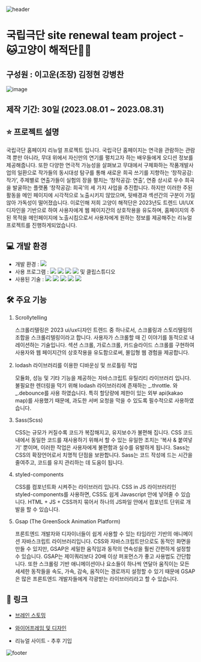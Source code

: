 ![header](https://capsule-render.vercel.app/api?type=waving&color=0:665dff,100:5ee4ff&height=300&section=header&text=고양이%20해적단&fontSize=90&fontColor=ffffff)

# 국립극단 site renewal team project - 🐱고양이 해적단🏴‍☠️

## 구성원 : 이고운(조장) 김정현 강병찬
![image](https://github.com/Kangbcgit/NationalTheaterCompanyRenewal/assets/93186451/9df76cc5-c4fc-49e3-92c3-8df4ce1e06db)

## 제작 기간: 30일 (2023.08.01 ~ 2023.08.31)

## ⭐️ 프로젝트 설명
  국립극단 홈페이지 리뉴얼 프로젝트 입니다. 국립극단 홈페이지는 연극을 관람하는 관람객 뿐만 아니라, 무대 위에서 자신만의 연기를 펼치고자 하는 배우들에게 오디션 정보를 제공해줍니다. 또한 다양한 연극적 가능성을 살펴보고 무대에서 구체화하는 작품개발사업의 일환으로 작가들의 동시대성 탐구를 통해 새로운 희곡 쓰기를 지향하는 ‘창작공감: 작가’, 주제별로 연출가들이 실험의 장을 펼치는 ‘창작공감: 연출’, 연중 상시로 우수 희곡을 발굴하는 플랫폼 ‘창작공감: 희곡’의 세 가지 사업을 추진합니다. 하지만 이러한 주된 활동을 메인 페이지에 시각적으로 노출시키지 않았으며, 뒷배경과 섹션간의 구분이 가질 않아 가독성이 떨어졌습니다. 이로인해 저희 고양이 해적단은 2023년도 트렌드 UI/UX 디자인을 기반으로 하여 사용자에게 웹 페이지간의 상호작용을 유도하며, 홈페이지의 주된 목적을 메인페이지에 노출시킴으로서 사용자에게 원하는 정보를 제공해주는 리뉴얼 프로젝트를 진행하게되었습니다.

  
## 💻 개발 환경
+ 개발 환경 : <img src="https://img.shields.io/badge/windows10-0078D6?style=flat-square&logo=windows10&logoColor=white"/>
+ 사용 프로그램 : <img src="https://img.shields.io/badge/Vs code-007ACC?style=flat-square&logo=visualstudiocode&logoColor=white"/> <img src="https://img.shields.io/badge/Photoshop-31A8FF?style=flat-square&logo=adobephotoshop&logoColor=white"/> <img src="https://img.shields.io/badge/figma-F24E1E?style=flat-square&logo=figma&logoColor=white"/> <img src="https://img.shields.io/badge/Illustrator-FF9A00?style=flat-square&logo=adobeillustrator&logoColor=white"/>  및 클립스튜디오
+ 사용된 기술 :
  <img src="https://img.shields.io/badge/React-61DAFB?style=flat-square&logo=react&logoColor=white"/> <img src="https://img.shields.io/badge/Sass-CC6699?style=flat-square&logo=sass&logoColor=white"/> <img src="https://img.shields.io/badge/StyledComponents-DB7093?style=flat-square&logo=styledcomponents&logoColor=white"/> <img src="https://img.shields.io/badge/Lodash-3492FF?style=flat-square&logo=lodash&logoColor=white"/> <img src="https://img.shields.io/badge/Gsap-88CE02?style=flat-square&logo=greensock&logoColor=white"/>

## 🛠️ 주요 기능
1. Scrollytelling
   
    스크롤리텔링은 2023 ui/ux디자인 트렌드 중 하나로서, 스크롤링과 스토리텔링의 조합을 스크롤리텔링이라고 합니다. 사용자가 스크롤할 때 긴 이야기를 동적으로 내레이션하는 기술입니다. 섹션 스크롤, 가로스크롤, 카드슬라이드 스크롤를 구현하여 사용자와 웹 페이지간의 상호작용을 유도함으로써, 몰입형 웹 경험을 제공합니다.
   
2. lodash 라이브러리를 이용한 디바운싱 및 쓰로틀링 작업

    모듈화, 성능 및 기타 기능을 제공하는 자바스크립트 유틸리티 라이브러리 입니다. 불필요한 렌더링을 막기 위해 lodash 라이브러리에 존재하는 _.throttle. 와 _.debounce를 사용 하였습니다. 특히 할당량에 제한이 있는 외부 api(kakao map)를 사용했기 때문에, 과도한 서버 요청을 막을 수 있도록 필수적으로 사용하였습니다.
   
3. Sass(Scss)

    CSS는 규모가 커질수록 코드가 복잡해지고, 유지보수가 불편해 집니다. CSS 코드 내에서 동일한 코드를 재사용하기 위해서 할 수 있는 유일한 조치는 '복사 & 붙여넣기' 뿐이며, 이러한 작업은 사용자에게 불편함과 실수를 유발하게 됩니다. Sass는 CSS의 확장언어로서 치명적 단점을 보완합니다. Sass는 코드 작성에 드는 시간을 줄여주고, 코드를 유지 관리하는 데 도움이 됩니다.

4. styled-components

    CSS를 컴포넌트화 시켜주는 라이브러리 입니다. CSS in JS 라이브러리인 styled-components를 사용하면, CSS도 쉽게 Javascript 안에 넣어줄 수 있습니다. HTML + JS + CSS까지 묶어서 하나의 JS파일 안에서 컴포넌트 단위로 개발을 할 수 있습니다.
   
5. Gsap (The GreenSock Animation Platform)

    프론트엔드 개발자와 디자이너들이 쉽게 사용할 수 있는 타임라인 기반의 애니메이션 자바스크립트 라이브러리입니다. CSS와 자바스크립트만으로도 동적인 화면을 만들 수 있지만, GSAP은 세밀한 움직임과 동작의 연속성을 훨씬 간편하게 설정할 수 있습니다. GSAP는 제이쿼리보다 20배 이상 퍼포먼스가 좋고 사용법도 간단합니다. 또한 스크롤링 기반 애니메이션이나 요소들이 하나씩 연달아 움직이는 모든 세세한 동작들을 속도, 가속, 감속, 움직이는 경로까지 설정할 수 있기 때문에 GSAP은 많은 프론트엔드 개발자들에게 각광받는 라이브러리라고 할 수 있습니다.

## 🚀 링크

+  [브레인 스토밍](https://www.figma.com/file/S679fg8JLgH2zA5yGCaeTM/%EC%95%BD%ED%83%88-%EA%B3%B5%EB%AA%A8%EB%8B%A8?type=whiteboard&node-id=0%3A1&t=3retzeLsg7Rb3Ul8-1)

+ [와이어프레임 및 디자인](https://www.figma.com/file/MyqF41MZuZjrAp0r1cW8LA/%EA%B3%A0%EC%96%91%EC%9D%B4-%ED%95%B4%EC%A0%81%EB%8B%A8?type=design&node-id=259%3A1457&mode=design&t=O5P9Rev4PQLO8zDh-1)

+ 리뉴얼 사이트 - 추후 기입


![footer](https://capsule-render.vercel.app/api?type=rect&color=0:665dff,100:5ee4ff&height=180&section=header&text=읽어주셔서%20감사합니다&fontSize=40&fontColor=ffffff&animation=twinkling)

 
